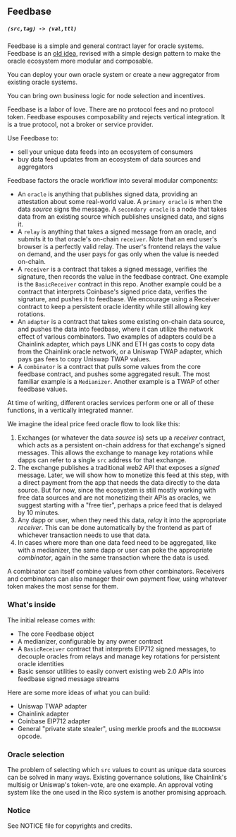 ## Feedbase

##### `(src,tag) -> (val,ttl)`

Feedbase is a simple and general contract layer for oracle systems.
Feedbase is an [old idea](https://www.npmjs.com/package/feedbase),
revised with a simple design pattern to make the oracle ecosystem more modular and composable.

You can deploy your own oracle system or create a new aggregator from existing oracle systems.

You can bring own business logic for node selection and incentives.

Feedbase is a labor of love. There are no protocol fees and no protocol token.
Feedbase espouses composability and rejects vertical integration.
It is a true protocol, not a broker or service provider.

Use Feedbase to:

* sell your unique data feeds into an ecosystem of consumers
* buy data feed updates from an ecosystem of data sources and aggregators

Feedbase factors the oracle workflow into several modular components:

- An `oracle` is anything that publishes signed data, providing an attestation about some real-world value. A `primary oracle` is when the data *source* signs the message. A `secondary oracle` is a node that takes data from an existing source which publishes unsigned data, and signs it.
- A `relay` is anything that takes a signed message from an oracle, and submits it to that oracle's on-chain `receiver`. Note that an end user's browser is a perfectly valid relay. The user's frontend relays the value on demand, and the user pays for gas only when the value is needed on-chain.
- A `receiver` is a contract that takes a signed message, verifies the signature, then records the value in the feedbase contract. One example is the `BasicReceiver` contract in this repo. Another example could be a contract that interprets Coinbase's signed price data, verifies the signature, and pushes it to feedbase. We encourage using a Receiver contract to keep a persistent oracle identity while still allowing key rotations.
- An `adapter` is a contract that takes some existing on-chain data source, and pushes the data into feedbase, where it can utilize the network effect of various combinators. Two examples of adapters could be a Chainlink adapter, which pays LINK and ETH gas costs to copy data from the Chainlink oracle network, or a Uniswap TWAP adapter, which pays gas fees to copy Uniswap TWAP values.
- A `combinator` is a contract that pulls some values from the core feedbase contract, and pushes some aggregated result. The most familiar example is a `Medianizer`. Another example is a TWAP of other feedbase values.

At time of writing, different oracles services perform one or all of these functions, in a vertically integrated manner.

We imagine the ideal price feed oracle flow to look like this:

1) Exchanges (or whatever the data *source* is) sets up a *receiver* contract, which acts as a persistent on-chain address for that exchange's signed messages. This allows the exchange to manage key rotations while dapps can refer to a single `src` address for that exchange.
2) The exchange publishes a traditional web2 API that exposes a *signed* message. Later, we will show how to monetize this feed at this step, with a direct payment from the app that needs the data directly to the data source. But for now, since the ecosystem is still mostly working with free data sources and are not monetizing their APIs as oracles, we suggest starting with a "free tier", perhaps a price feed that is delayed by 10 minutes.
3) Any dapp or user, when they need this data, *relay* it into the appropriate *receiver*. This can be done automatically by the frontend as part of whichever transaction needs to use that data.
4) In cases where more than one data feed need to be aggregated, like with a medianizer, the same dapp or user can poke the appropriate *combinator*, again in the same transaction where the data is used.

A combinator can itself combine values from other combinators. Receivers and combinators can also manager their own payment flow, using whatever token makes the most sense for them.

### What's inside

The initial release comes with:

* The core Feedbase object
* A medianizer, configurable by any owner contract
* A `BasicReceiver` contract that interprets EIP712 signed messages, to decouple oracles from relays and manage key rotations for persistent oracle identities
* Basic sensor utilities to easily convert existing web 2.0 APIs into feedbase signed message streams

Here are some more ideas of what you can build:

* Uniswap TWAP adapter
* Chainlink adapter
* Coinbase EIP712 adapter
* General "private state stealer", using merkle proofs and the `BLOCKHASH` opcode.

### Oracle selection

The problem of selecting which `src` values to count as unique data sources can be solved in many ways.
Existing governance solutions, like Chainlink's multisig or Uniswap's token-vote, are one example.
An approval voting system like the one used in the Rico system is another promising approach.

### Notice

See NOTICE file for copyrights and credits.
